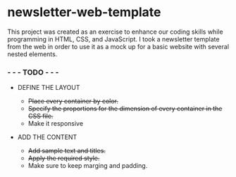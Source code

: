 # newsletter-web-template

This project was created as an exercise to enhance our coding skills while programming in HTML, CSS, and JavaScript. I took a newsletter template from the web in order to use it as a mock up for a basic website with several nested elements. 

### - - - TODO  - - -
- DEFINE THE LAYOUT
   - ~~Place every container by color.~~
   - ~~Specify the proportions for the dimension of every container in the CSS file.~~
   - Make it responsive

- ADD THE CONTENT
   - ~~Add sample text and titles.~~
   - ~~Apply the required style.~~
   - Make sure to keep marging and padding.